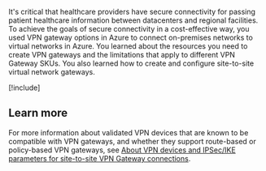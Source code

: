 It's critical that healthcare providers have secure connectivity for passing patient healthcare information between datacenters and regional facilities. To achieve the goals of secure connectivity in a cost-effective way, you used VPN gateway options in Azure to connect on-premises networks to virtual networks in Azure. You learned about the resources you need to create VPN gateways and the limitations that apply to different VPN Gateway SKUs. You also learned how to create and configure site-to-site virtual network gateways.

[!include[](../../../includes/azure-sandbox-cleanup.md)]

## Learn more

For more information about validated VPN devices that are known to be compatible with VPN gateways, and whether they support route-based or policy-based VPN gateways, see [About VPN devices and IPSec/IKE parameters for site-to-site VPN Gateway connections](https://docs.microsoft.com/azure/vpn-gateway/vpn-gateway-about-vpn-devices).
